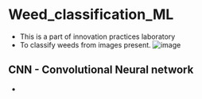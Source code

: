 # Weed_classification_ML
- This is a part of innovation practices laboratory
- To classify weeds from images present. 
![image](https://user-images.githubusercontent.com/43994542/106354528-7cdaa180-6318-11eb-9709-53a915ed86cd.png)

## CNN - Convolutional Neural network
- 



